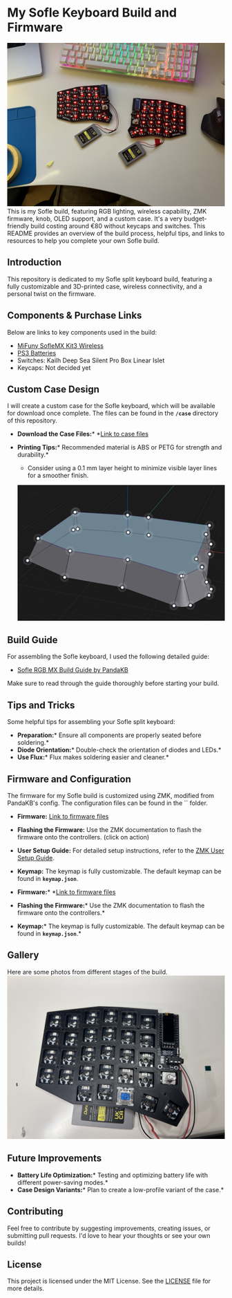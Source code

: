 # My Sofle Keyboard Build and Firmware

![Sofle Keyboard Build current state](images/FB78CFA3-6DB5-4279-ACEB-E69BED74633C_1_102_o.jpeg)
This is my Sofle build, featuring RGB lighting, wireless capability, ZMK firmware, knob, OLED support, and a custom case. It's a very budget-friendly build costing around €80 without keycaps and switches. This README provides an overview of the build process, helpful tips, and links to resources to help you complete your own Sofle build.

## Introduction

This repository is dedicated to my Sofle split keyboard build, featuring a fully customizable and 3D-printed case, wireless connectivity, and a personal twist on the firmware.

## Components & Purchase Links

Below are links to key components used in the build:

- [MiFuny SofleMX Kit3 Wireless](https://a.aliexpress.com/_EzIsfqt)
- [PS3 Batteries](https://amzn.eu/d/dv2OsZh)
- Switches: Kailh Deep Sea Silent Pro Box Linear Islet
- Keycaps: Not decided yet

## Custom Case Design

I will create a custom case for the Sofle keyboard, which will be available for download once complete. The files can be found in the **`/case`** directory of this repository.

- **Download the Case Files:**\* \*[Link to case files](/case)
- **Printing Tips:**\* Recommended material is ABS or PETG for strength and durability.\*

  - Consider using a 0.1 mm layer height to minimize visible layer lines for a smoother finish.

  ![Current Progress](images/image.png)

## Build Guide

For assembling the Sofle keyboard, I used the following detailed guide:

- [Sofle RGB MX Build Guide by PandaKB](https://pandakb.com/build-guides/sofle-rgb-mx-build-guide/?spm=a2g0s.imconversation.0.0.f3a23e5fCfvQAx)

Make sure to read through the guide thoroughly before starting your build.

## Tips and Tricks

Some helpful tips for assembling your Sofle split keyboard:

- **Preparation:**\* Ensure all components are properly seated before soldering.\*
- **Diode Orientation:**\* Double-check the orientation of diodes and LEDs.\*
- **Use Flux:**\* Flux makes soldering easier and cleaner.\*

## Firmware and Configuration

The firmware for my Sofle build is customized using ZMK, modified from PandaKB's config. The configuration files can be found in the \`\` folder.

- **Firmware:** [Link to firmware files](/firmware)

- **Flashing the Firmware:** Use the ZMK documentation to flash the firmware onto the controllers. (click on action)

- **User Setup Guide:** For detailed setup instructions, refer to the [ZMK User Setup Guide](https://zmk.dev/docs/user-setup).

- **Keymap:** The keymap is fully customizable. The default keymap can be found in **`keymap.json`**.

- **Firmware:**\* \*[Link to firmware files](/firmware)

- **Flashing the Firmware:**\* Use the ZMK documentation to flash the firmware onto the controllers.\*

- **Keymap:**\* The keymap is fully customizable. The default keymap can be found in **`keymap.json`**.\*

## Gallery

Here are some photos from different stages of the build.
![Build Stage 1](images/1D9D5923-53C0-4D88-AE8C-32B3E13EC2B7.jpeg)

## Future Improvements

- **Battery Life Optimization:**\* Testing and optimizing battery life with different power-saving modes.\*
- **Case Design Variants:**\* Plan to create a low-profile variant of the case.\*

## Contributing

Feel free to contribute by suggesting improvements, creating issues, or submitting pull requests. I'd love to hear your thoughts or see your own builds!

## License

This project is licensed under the MIT License. See the [LICENSE](LICENSE) file for more details.

